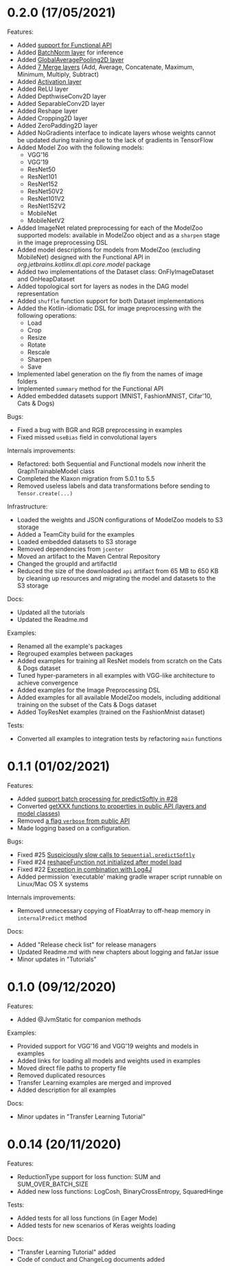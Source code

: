 # 0.2.0 (17/05/2021)
Features:
* Added [support for Functional API](https://github.com/JetBrains/KotlinDL/issues/23)
* Added [BatchNorm layer](https://github.com/JetBrains/KotlinDL/issues/34) for inference
* Added [GlobalAveragePooling2D layer](https://github.com/JetBrains/KotlinDL/issues/38)
* Added [7 Merge layers](https://github.com/JetBrains/KotlinDL/issues/37) 
(Add, Average, Concatenate, Maximum, Minimum, Multiply, Subtract)
* Added [Activation layer](https://github.com/JetBrains/KotlinDL/issues/35)
* Added ReLU layer
* Added DepthwiseConv2D layer
* Added SeparableConv2D layer
* Added Reshape layer
* Added Cropping2D layer
* Added ZeroPadding2D layer
* Added NoGradients interface to indicate layers whose weights cannot be updated during training due to the lack of gradients in TensorFlow
* Added Model Zoo with the following models:
    * VGG'16
    * VGG'19
    * ResNet50
    * ResNet101
    * ResNet152
    * ResNet50V2
    * ResNet101V2
    * ResNet152V2
    * MobileNet
    * MobileNetV2
* Added ImageNet related preprocessing for each of the ModelZoo supported models: available in ModelZoo object and as a `sharpen` stage in the image preprocessing DSL
* Added model descriptions for models from ModelZoo (excluding MobileNet) designed with the Functional API in _org.jetbrains.kotlinx.dl.api.core.model_ package
* Added two implementations of the Dataset class: OnFlyImageDataset and OnHeapDataset
* Added topological sort for layers as nodes in the DAG model representation
* Added `shuffle` function support for both Dataset implementations
* Added the Kotlin-idiomatic DSL for image preprocessing with the following operations:
    * Load
    * Crop
    * Resize
    * Rotate
    * Rescale
    * Sharpen
    * Save
* Implemented label generation on the fly from the names of image folders
* Implemented `summary` method for the Functional API
* Added embedded datasets support (MNIST, FashionMNIST, Cifar'10, Cats & Dogs)

Bugs:
* Fixed a bug with BGR and RGB preprocessing in examples
* Fixed missed `useBias` field in convolutional layers

Internals improvements:
* Refactored: both Sequential and Functional models now inherit the GraphTrainableModel class
* Completed the Klaxon migration from 5.0.1 to 5.5
* Removed useless labels and data transformations before sending to  `Tensor.create(...)`

Infrastructure:
* Loaded the weights and JSON configurations of ModelZoo models to S3 storage
* Added a TeamCity build for the examples
* Loaded embedded datasets to S3 storage
* Removed dependencies from `jcenter`
* Moved an artifact to the Maven Central Repository
* Changed the groupId and artifactId
* Reduced the size of the downloaded `api` artifact from 65 MB to 650 KB by cleaning up resources and migrating the model and datasets to the S3 storage

Docs:
* Updated all the tutorials
* Updated the Readme.md

Examples:
* Renamed all the example's packages
* Regrouped examples between packages
* Added examples for training all ResNet models from scratch on the Cats & Dogs dataset
* Tuned hyper-parameters in all examples with VGG-like architecture to achieve convergence
* Added examples for the Image Preprocessing DSL
* Added examples for all available ModelZoo models, including additional training on the subset of the Cats & Dogs dataset
* Added ToyResNet examples (trained on the FashionMnist dataset)

Tests:
* Converted all examples to integration tests by refactoring `main` functions

# 0.1.1 (01/02/2021)
Features:
* Added [support batch processing for predictSoftly in #28](https://github.com/JetBrains/KotlinDL/issues/28)
* Converted [getXXX functions to properties in public API (layers and model classes)](https://github.com/JetBrains/KotlinDL/issues/29)
* Removed [a flag `verbose` from public API](https://github.com/JetBrains/KotlinDL/issues/20)
* Made logging based on a configuration.

Bugs:
* Fixed #25 [Suspiciously slow calls to `Sequential.predictSoftly`](https://github.com/JetBrains/KotlinDL/issues/25)
* Fixed #24 [reshapeFunction not initialized after model load](https://github.com/JetBrains/KotlinDL/issues/24)
* Fixed #22 [Exception in combination with Log4J](https://github.com/JetBrains/KotlinDL/issues/22)
* Added permission 'executable' making gradle wraper script runnable on Linux/Mac OS X systems

Internals improvements:
* Removed unnecessary copying of FloatArray to off-heap memory in `internalPredict` method

Docs:
* Added "Release check list" for release managers
* Updated Readme.md with new chapters about logging and fatJar issue
* Minor updates in "Tutorials"

# 0.1.0 (09/12/2020)
Features:
* Added @JvmStatic for companion methods

Examples:
* Provided support for VGG'16 and VGG'19 weights and models in examples
* Added links for loading all models and weights used in examples
* Moved direct file paths to property file
* Removed duplicated resources
* Transfer Learning examples are merged and improved
* Added description for all examples

Docs:
* Minor updates in "Transfer Learning Tutorial"

# 0.0.14 (20/11/2020)
Features:
* ReductionType support for loss function: SUM and SUM_OVER_BATCH_SIZE
* Added new loss functions: LogCosh, BinaryCrossEntropy, SquaredHinge

Tests:
* Added tests for all loss functions (in Eager Mode)
* Added tests for new scenarios of Keras weights loading

Docs:
* "Transfer Learning Tutorial" added
* Code of conduct and ChangeLog documents added
